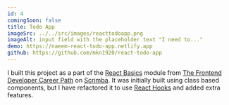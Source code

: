 ```yaml
---
id: 4
comingSoon: false
title: Todo App
imageSrc: ../../src/images/reacttodoapp.png
imageAlt: input field with the placeholder text "I need to..."
demo: https://naeem-react-todo-app.netlify.app
github: https://github.com/mkn1920/react-todo-app
---
```


I built this project as a part of the [React Basics](https://scrimba.com/learn/learnreact) module from [The Frontend Developer Career Path](https://scrimba.com/learn/frontend) on [Scrimba](https://scrimba.com/). It was initially built using class based components, but I have refactored it to use [React Hooks](https://reactjs.org/docs/hooks-intro.html) and added extra features.
